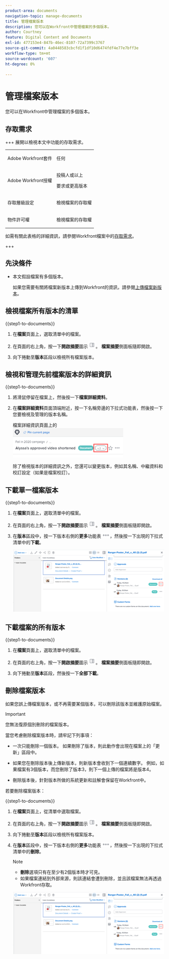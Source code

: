 ```yaml
---
product-area: documents
navigation-topic: manage-documents
title: 管理檔案版本
description: 您可以在Workfront中管理檔案的多個版本。
author: Courtney
feature: Digital Content and Documents
exl-id: 477153e4-847b-46ec-8107-72a7399c3767
source-git-commit: 4a0448583cbcfd1f1df10d6474fdf4e77e7bff3e
workflow-type: tm+mt
source-wordcount: '607'
ht-degree: 0%

---
```


# 管理檔案版本

<!-- Audited: 5/2025 -->

您可以在Workfront中管理檔案的多個版本。

## 存取需求

+++ 展開以檢視本文中功能的存取需求。

<table style="table-layout:auto"> 
 <col> 
 <col> 
 <tbody> 
  <tr> 
   <td role="rowheader">Adobe Workfront套件</td> 
   <td> <p> 任何</p> </td> 
  </tr> 
  <tr> 
   <td role="rowheader">Adobe Workfront授權</td> 
   <td> 
   <p>投稿人或以上</p>
   <p>要求或更高版本 </p>
   </td> 
  </tr> 
  <tr> 
   <td role="rowheader">存取層級設定</td> 
   <td> <p>檢視檔案的存取權</p> </td> 
  </tr> 
  <tr> 
   <td role="rowheader">物件許可權</td> 
   <td> <p>檢視檔案的存取權</p></td> 
  </tr> 
 </tbody> 
</table>

如需有關此表格的詳細資訊，請參閱Workfront檔案中的[存取需求](/help/quicksilver/administration-and-setup/add-users/access-levels-and-object-permissions/access-level-requirements-in-documentation.md)。

+++

## 先決條件

* 本文假設檔案有多個版本。

  如果您需要有關將檔案新版本上傳到Workfront的資訊，請參閱[上傳檔案新版本](../../documents/managing-documents/upload-new-document-version.md)。

## 檢視檔案所有版本的清單

{{step1-to-documents}}

1. 在&#x200B;**檔案**&#x200B;頁面上，選取清單中的檔案。

1. 在頁面的右上角，按一下&#x200B;**開啟摘要**&#x200B;圖示![開啟摘要圖示](assets/qs-summary-in-new-toolbar-small.png)。 **檔案摘要**&#x200B;側面板隨即開啟。

1. 向下捲動至&#x200B;**版本**&#x200B;區段以檢視所有檔案版本。

## 檢視和管理先前檔案版本的詳細資訊

{{step1-to-documents}}

1. 將滑鼠停留在檔案上，然後按一下&#x200B;**檔案詳細資料**。

1. 在&#x200B;**檔案詳細資料**&#x200B;頁面頂端附近，按一下名稱旁邊的下拉式功能表，然後按一下您要檢視及管理的版本名稱。

   檔案詳細資訊頁面上的![版本下拉式清單](assets/version-drop-dn-doc-dtls-nwe-350x93.png)

   除了檢視版本的詳細資訊之外，您還可以變更版本，例如其名稱、中繼資料和校訂設定（如果是檔案校訂）。

## 下載單一檔案版本

{{step1-to-documents}}

1. 在&#x200B;**檔案**&#x200B;頁面上，選取清單中的檔案。

1. 在頁面的右上角，按一下&#x200B;**開啟摘要**&#x200B;圖示![開啟摘要圖示](assets/qs-summary-in-new-toolbar-small.png)。 **檔案摘要**&#x200B;側面板隨即開啟。

1. 在&#x200B;**版本**&#x200B;區段中，按一下版本右側的&#x200B;**更多**&#x200B;功能表![更多](assets/more-icon.png)，然後按一下出現的下拉式清單中的&#x200B;**下載**。

   ![下載單一檔案](assets/more-versions-350x143.png)

## 下載檔案的所有版本

{{step1-to-documents}}

1. 在&#x200B;**檔案**&#x200B;頁面上，選取清單中的檔案。

1. 在頁面的右上角，按一下&#x200B;**開啟摘要**&#x200B;圖示![開啟摘要圖示](assets/qs-summary-in-new-toolbar-small.png)。 **檔案摘要**&#x200B;側面板隨即開啟。

1. 向下捲動至&#x200B;**版本**&#x200B;區段，然後按一下&#x200B;**全部下載**。

## 刪除檔案版本

如果您誤上傳檔案版本，或不再需要某個版本，可以刪除該版本並維護原始檔案。

>[!IMPORTANT]
>
>您無法復原個別刪除的檔案版本。

當您考慮刪除檔案版本時，請牢記下列事項：

* 一次只能刪除一個版本。 如果刪除了版本，則此動作會出現在檔案上的「更新」區段中。
* 如果您在刪除版本後上傳新版本，則新版本會收到下一個連續數字。 例如，如果檔案有3個版本，而您刪除了版本3，則下一個上傳的檔案將是版本4。
* 刪除版本後，針對版本所做的系統更新和註解會保留在Workfront中。

  <!--
  <li data-mc-conditions="QuicksilverOrClassic.Draft mode">Deleting a document version in Workfront does not delete the Proof version.&nbsp;</li>
  -->

若要刪除檔案版本：

{{step1-to-documents}}

1. 在&#x200B;**檔案**&#x200B;頁面上，從清單中選取檔案。

1. 在頁面的右上角，按一下&#x200B;**開啟摘要**&#x200B;圖示![開啟摘要圖示](assets/qs-summary-in-new-toolbar-small.png)。 **檔案摘要**&#x200B;側面板隨即開啟。

1. 向下捲動至&#x200B;**版本**&#x200B;區段以檢視所有檔案版本。
1. 在&#x200B;**版本**&#x200B;區段中，按一下版本右側的&#x200B;**更多**&#x200B;功能表![更多](assets/more-icon.png)，然後按一下出現的下拉式清單中的&#x200B;**刪除**。

   >[!NOTE]
   >
   >* **刪除**&#x200B;選項只有在至少有2個版本時才可見。
   >* 如果檔案連結到外部來源，則該連結會遭到刪除，並且該檔案無法再透過Workfront存取。

   ![刪除檔案版本](assets/more-versions-350x143.png)
